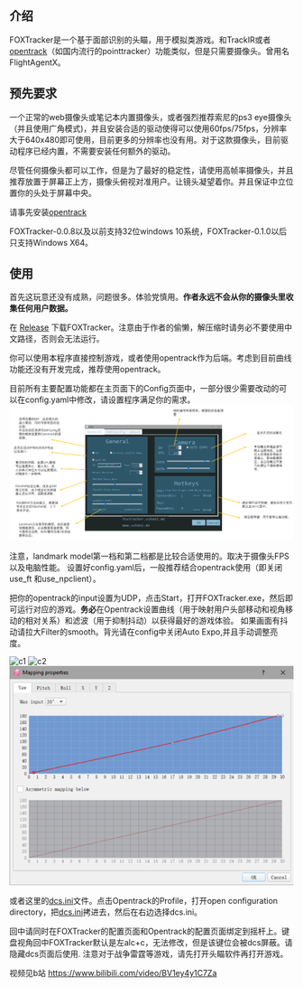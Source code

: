 ## 介绍
FOXTracker是一个基于面部识别的头瞄，用于模拟类游戏。和TrackIR或者[opentrack](https://github.com/opentrack/opentrack)（如国内流行的pointtracker）功能类似，但是只需要摄像头。曾用名FlightAgentX。

## 预先要求

一个正常的web摄像头或笔记本内置摄像头，或者强烈推荐索尼的ps3 eye摄像头（并且使用广角模式)，并且安装合适的驱动使得可以使用60fps/75fps，分辨率大于640x480即可使用，目前更多的分辨率也没有用。对于这款摄像头，目前驱动程序已经内置，不需要安装任何额外的驱动。

尽管任何摄像头都可以工作，但是为了最好的稳定性，请使用高帧率摄像头，并且推荐放置于屏幕正上方，摄像头俯视对准用户。让镜头凝望着你。并且保证中立位置你的头处于屏幕中央。

请事先安装[opentrack](https://github.com/opentrack/opentrack)

FOXTracker-0.0.8以及以前支持32位windows 10系统，FOXTracker-0.1.0以后只支持Windows X64。
## 使用
首先这玩意还没有成熟，问题很多。体验党慎用。**作者永远不会从你的摄像头里收集任何用户数据。**

在 [Release](https://github.com/xuhao1/FOXTracker/releases) 下载FOXTracker。注意由于作者的偷懒，解压缩时请务必不要使用中文路径，否则会无法运行。

你可以使用本程序直接控制游戏，或者使用opentrack作为后端。考虑到目前曲线功能还没有开发完成，推荐使用opentrack。

目前所有主要配置功能都在主页面下的Config页面中，一部分很少需要改动的可以在config.yaml中修改，请设置程序满足你的需求。
![c1](./config.PNG)

注意，landmark model第一档和第二档都是比较合适使用的。取决于摄像头FPS以及电脑性能。
设置好config.yaml后，一般推荐结合opentrack使用（即关闭use_ft 和use_npclient）。

把你的opentrack的input设置为UDP，点击Start，打开FOXTracker.exe，然后即可运行对应的游戏。**务必**在Opentrack设置曲线（用于映射用户头部移动和视角移动的相对关系）和滤波（用于抑制抖动）以获得最好的游戏体验。
如果画面有抖动请拉大Filter的smooth。背光请在config中关闭Auto Expo,并且手动调整亮度。

![c1](./opentracker_config.PNG)
![c2](./opentracker_config2.PNG)
![c2](./mapping.PNG)


或者这里的[dcs.ini](https://github.com/xuhao1/FOXTracker/blob/master/docs/dcs.ini)文件。点击Opentrack的Profile，打开open configuration directory，把[dcs.ini](https://github.com/xuhao1/FOXTracker/blob/master/docs/dcs.ini)拷进去，然后在右边选择dcs.ini。

回中请同时在FOXTracker的配置页面和Opentrack的配置页面绑定到摇杆上。键盘视角回中FOXTracker默认是左alc+c，无法修改，但是该键位会被dcs屏蔽。请隐藏dcs页面后使用.
注意对于战争雷霆等游戏，请先打开头瞄软件再打开游戏。

视频见b站 https://www.bilibili.com/video/BV1ey4y1C7Za
